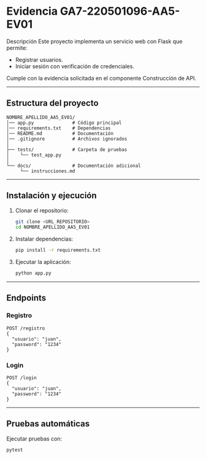 # Evidencia GA7-220501096-AA5-EV01

 Descripción
Este proyecto implementa un servicio web con Flask que permite:
- Registrar usuarios.
- Iniciar sesión con verificación de credenciales.

Cumple con la evidencia solicitada en el componente Construcción de API.

---

##  Estructura del proyecto
```
NOMBRE_APELLIDO_AA5_EV01/
│── app.py              # Código principal
│── requirements.txt    # Dependencias
│── README.md           # Documentación
│── .gitignore          # Archivos ignorados
│
├── tests/              # Carpeta de pruebas
│    └── test_app.py
│
└── docs/               # Documentación adicional
     └── instrucciones.md
```

---

## Instalación y ejecución
1. Clonar el repositorio:
   ```bash
   git clone <URL_REPOSITORIO>
   cd NOMBRE_APELLIDO_AA5_EV01
   ```

2. Instalar dependencias:
   ```bash
   pip install -r requirements.txt
   ```

3. Ejecutar la aplicación:
   ```bash
   python app.py
   ```

---

## Endpoints

### Registro
```
POST /registro
{
  "usuario": "juan",
  "password": "1234"
}
```

### Login
```
POST /login
{
  "usuario": "juan",
  "password": "1234"
}
```

---

##  Pruebas automáticas
Ejecutar pruebas con:
```bash
pytest
```
